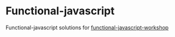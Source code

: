 # Functional-javascript
Functional-javascript solutions for
<a href="https://www.npmjs.com/package/functional-javascript-workshop">functional-javascript-workshop</a>
